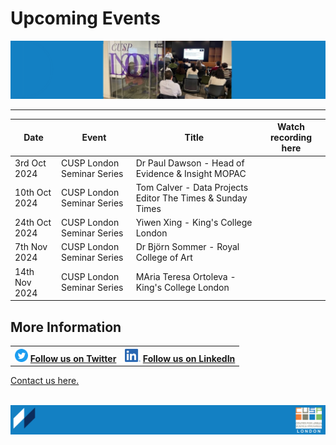 # Upcoming Events

![PhDConf3](./assets/PhDConf3.png) <br>

-------------------------------- 

| Date        | Event    | Title      | Watch recording here |
| ------------- | ---------- | ---------- | ---------- |
|3rd Oct 2024|CUSP London Seminar Series|Dr Paul Dawson - Head of Evidence & Insight MOPAC|
|10th Oct 2024|CUSP London Seminar Series|Tom Calver - Data Projects Editor The Times & Sunday Times|
|24th Oct 2024|CUSP London Seminar Series|Yiwen Xing - King's College London|
|7th Nov 2024|CUSP London Seminar Series|Dr Björn Sommer - Royal College of Art|
|14th Nov 2024|CUSP London Seminar Series|MAria Teresa Ortoleva - King's College London|
                                   

## More Information

<table border="0" cellspacing="0" cellpadding="0">
  <tr>
    <th>
<a href="https://twitter.com/cusplondon?lang=en"><img src="./assets/Twitterblue.svg" alt="Twitter" style="width:21px;height:21px;"></a>
<a href="https://twitter.com/cusplondon?lang=en">Follow us on Twitter</a>
    </th>
        <th>
<a href="https://www.linkedin.com/company/centre-for-urban-science-and-progress-london-cusp-london-king-s-college-london/"><img src="./assets/LI-In-Bug.png" alt="Linked In" style="height:21px;"></a>
<a href="https://www.linkedin.com/company/centre-for-urban-science-and-progress-london-cusp-london-king-s-college-london/)">Follow us on LinkedIn</a>
       </th>
   </tr>
</table>
  
[Contact us here.](./YouCanJoinUs.md)<br><br>

![CUSP London Logo](./assets/CUSPbanner_thin_03.png)
